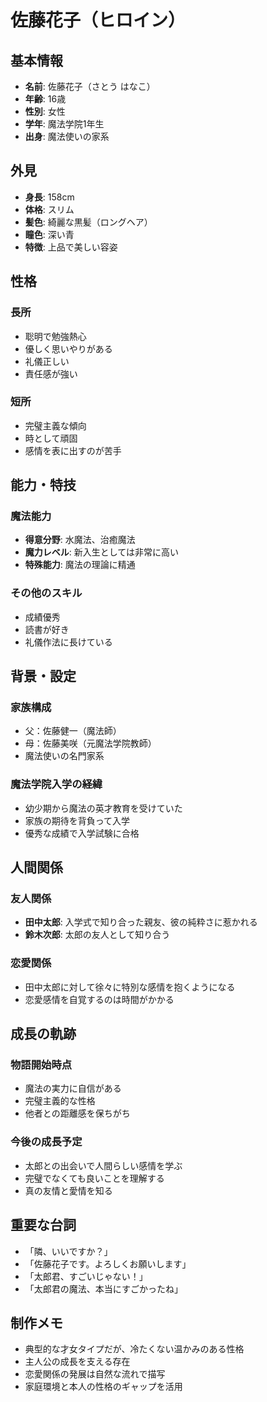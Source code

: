 # 佐藤花子（ヒロイン）

## 基本情報

- **名前**: 佐藤花子（さとう はなこ）
- **年齢**: 16歳
- **性別**: 女性
- **学年**: 魔法学院1年生
- **出身**: 魔法使いの家系

## 外見

- **身長**: 158cm
- **体格**: スリム
- **髪色**: 綺麗な黒髪（ロングヘア）
- **瞳色**: 深い青
- **特徴**: 上品で美しい容姿

## 性格

### 長所
- 聡明で勉強熱心
- 優しく思いやりがある
- 礼儀正しい
- 責任感が強い

### 短所
- 完璧主義な傾向
- 時として頑固
- 感情を表に出すのが苦手

## 能力・特技

### 魔法能力
- **得意分野**: 水魔法、治癒魔法
- **魔力レベル**: 新入生としては非常に高い
- **特殊能力**: 魔法の理論に精通

### その他のスキル
- 成績優秀
- 読書が好き
- 礼儀作法に長けている

## 背景・設定

### 家族構成
- 父：佐藤健一（魔法師）
- 母：佐藤美咲（元魔法学院教師）
- 魔法使いの名門家系

### 魔法学院入学の経緯
- 幼少期から魔法の英才教育を受けていた
- 家族の期待を背負って入学
- 優秀な成績で入学試験に合格

## 人間関係

### 友人関係
- **田中太郎**: 入学式で知り合った親友、彼の純粋さに惹かれる
- **鈴木次郎**: 太郎の友人として知り合う

### 恋愛関係
- 田中太郎に対して徐々に特別な感情を抱くようになる
- 恋愛感情を自覚するのは時間がかかる

## 成長の軌跡

### 物語開始時点
- 魔法の実力に自信がある
- 完璧主義的な性格
- 他者との距離感を保ちがち

### 今後の成長予定
- 太郎との出会いで人間らしい感情を学ぶ
- 完璧でなくても良いことを理解する
- 真の友情と愛情を知る

## 重要な台詞

- 「隣、いいですか？」
- 「佐藤花子です。よろしくお願いします」
- 「太郎君、すごいじゃない！」
- 「太郎君の魔法、本当にすごかったね」

## 制作メモ

- 典型的な才女タイプだが、冷たくない温かみのある性格
- 主人公の成長を支える存在
- 恋愛関係の発展は自然な流れで描写
- 家庭環境と本人の性格のギャップを活用